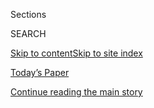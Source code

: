 <div id="app">

<div>

<div class="NYTAppHideMasthead css-1r6wvpq e1suatyy0">

<div class="section css-ui9rw0 e1suatyy2">

<div class="css-eph4ug er09x8g0">

<div class="css-6n7j50">

</div>

<span class="css-1dv1kvn">Sections</span>

<div class="css-10488qs">

<span class="css-1dv1kvn">SEARCH</span>

</div>

[Skip to content](#site-content)[Skip to site
index](#site-index)

</div>

<div class="css-10698na e1huz5gh0">

</div>

</div>

<div id="masthead-bar-one" class="section hasLinks css-15hmgas e1csuq9d3">

<div class="css-uqyvli e1csuq9d0">

</div>

<div class="css-1uqjmks e1csuq9d1">

</div>

<div class="css-9e9ivx">

[](https://myaccount.nytimes3xbfgragh.onion/auth/login?response_type=cookie&client_id=vi)

</div>

<div class="css-1bvtpon e1csuq9d2">

[Today’s Paper](https://www.nytimes3xbfgragh.onion/section/todayspaper)

</div>

</div>

</div>

</div>

<div data-aria-hidden="false">

<div id="site-content" data-role="main">

<div id="top-wrapper" class="css-15p45cc eaca97t0" type="top">

<div id="top-slug" class="css-19x0jxb eaca97t1" hidden="">

Advertisement

</div>

[Continue reading the main
story](#after-top)

<div class="ad top-wrapper" style="text-align:center;height:100%;display:block;min-height:90px">

<div id="top" class="place-ad" data-position="top" data-size-key="top">

</div>

</div>

<div id="after-top">

</div>

</div>

<div id="byline" class="section css-15h4p1b e9abtgs0">

<div class="css-1j21atc e1svk9qx1">

<div class="css-nfcc9b e1svk9qx3">

<div class="css-cnx41t">

![Portrait of Alexandra
Stevenson](https://static01.graylady3jvrrxbe.onion/images/2018/02/20/multimedia/author-alexandra-stevenson/author-alexandra-stevenson-thumbLarge.jpg)

</div>

<div class="css-vl9dhg e1svk9qx5">

<div class="css-1nrhkj6 e1svk9qx6">

# Alexandra Stevenson

</div>

## <span></span>

Alexandra Stevenson is a business correspondent based in Hong Kong
covering Chinese corporate giants, the changing landscape for
multinational companies and China’s growing economic and financial
influence in Asia.

<span class="css-dd5dyy">More**</span>

</div>

</div>

</div>

<div>

<div id="mid1-wrapper" class="css-1mn4oms eaca97t0" type="rank">

<div id="mid1-slug" class="css-1tag3rd eaca97t1">

Advertisement

</div>

[Continue reading the main
story](#after-mid1)

<div id="mid1" class="ad mid1-wrapper" style="text-align:center;height:100%;display:block">

</div>

<div id="after-mid1">

</div>

</div>

</div>

<div class="css-185go5a e1o5byef0">

<div class="css-15cbhtu">

  - [Latest](#stream-panel)
  - <span class="css-6n7j50">Search</span>
    <div class="control">
    <div class="label-container css-1dv1kvn">
    Search
    </div>
    <div class="css-wm4t3d">
    **<span id="clear-search-input" class="css-1dv1kvn">Clear this text
    input</span>
    </div>
    </div>
    <span class="css-1iovbfw"></span>

<div id="stream-panel" class="section css-8msx5b e1jz0cab1">

<div class="css-13mho3u">

1.  
    
    <div class="css-1cp3ece">
    
    <div class="css-1l4spti">
    
    [](/live/2020/08/03/business/stock-market-today-coronavirus/hsbc-is-caught-in-the-middle-as-china-and-the-west-do-battle)
    
    <div class="css-79elbk">
    
    ![](https://static01.graylady3jvrrxbe.onion/images/2020/07/31/business/00hongkong-biz-1/00hongkong-biz-1-thumbWide.jpg?quality=75&auto=webp&disable=upscale)
    
    </div>
    
    ## HSBC is caught in the middle as China and the West do battle.
    
    <div class="css-1nqbnmb ea5icrr0">
    
    By <span class="css-1n7hynb">Alexandra
    Stevenson</span>
    
    </div>
    
    </div>
    
    <div class="css-1lc2l26 e1xfvim33">
    
    </div>
    
    </div>

2.  
    
    <div class="css-1cp3ece">
    
    <div class="css-1l4spti">
    
    [](/2020/08/03/business/hsbc-china-hong-kong-united-states.html)
    
    <div class="css-79elbk">
    
    ![](https://static01.graylady3jvrrxbe.onion/images/2020/07/31/business/00hongkong-biz-1/00hongkong-biz-1-thumbWide.jpg?quality=75&auto=webp&disable=upscale)
    
    </div>
    
    ## In Showdown Between China and the West, HSBC Gets Caught in the Middle
    
    Global businesses are increasingly being asked to pick political and
    legal sides in the confrontation between the world’s two biggest
    economies.
    
    <div class="css-1nqbnmb ea5icrr0">
    
    By <span class="css-1n7hynb">Alexandra
    Stevenson</span>
    
    </div>
    
    <div class="css-185051n">
    
    [阅读简体中文版](https://cn.nytimes3xbfgragh.onion/business/20200804/hsbc-china-hong-kong-united-states/ "Read in Simplified Chinese")[閱讀繁體中文版](https://cn.nytimes3xbfgragh.onion/business/20200804/hsbc-china-hong-kong-united-states/zh-hant/ "Read in Traditional Chinese")
    
    </div>
    
    </div>
    
    <div class="css-1lc2l26 e1xfvim33">
    
    </div>
    
    </div>

3.  
    
    <div class="css-1cp3ece">
    
    <div class="css-1l4spti">
    
    [](/interactive/2020/07/30/world/asia/china-1950s-echoed-today.html)
    
    <div class="css-79elbk">
    
    ![](https://static01.graylady3jvrrxbe.onion/images/2020/07/30/world/30-china-then-now-static-promo/30-china-then-now-static-promo-thumbWide-v2.jpg?quality=75&auto=webp&disable=upscale)
    
    </div>
    
    ## Hope, Despair, Control: The 1950s China My Father Saw, Echoed Today
    
    William Stevenson was one of the first foreign correspondents to
    visit the People’s Republic of China. Decades later, despite its
    transformation, I recognize the same country.
    
    <div class="css-1nqbnmb ea5icrr0">
    
    By <span class="css-1n7hynb">Alexandra
    Stevenson</span>
    
    </div>
    
    </div>
    
    <div class="css-1lc2l26 e1xfvim33">
    
    </div>
    
    </div>

4.  
    
    <div class="css-1cp3ece">
    
    <div class="css-1l4spti">
    
    [](/2020/07/29/business/hong-kongs-economy-shrank-by-9-percent-in-the-second-quarter.html)
    
    <div class="css-79elbk">
    
    ![](https://static01.graylady3jvrrxbe.onion/images/2020/07/29/business/29markets-brf-hongkong/merlin_174186174_206567ed-298f-464d-b30f-f2dc3725431f-thumbWide.jpg?quality=75&auto=webp&disable=upscale)
    
    </div>
    
    ## Hong Kong’s economy shrank by 9 percent in the second quarter.
    
    <div class="css-1nqbnmb ea5icrr0">
    
    By <span class="css-1n7hynb">Alexandra
    Stevenson</span>
    
    </div>
    
    </div>
    
    <div class="css-1lc2l26 e1xfvim33">
    
    </div>
    
    </div>

5.  
    
    <div class="css-1cp3ece">
    
    <div class="css-1l4spti">
    
    [](/2020/07/24/business/goldman-sachs-malaysia-1mdb.html)
    
    <div class="css-79elbk">
    
    ![](https://static01.graylady3jvrrxbe.onion/images/2020/07/24/business/241MDB01/merlin_174583317_78935c32-fb4e-45a3-93b7-4836ee852210-thumbWide.jpg?quality=75&auto=webp&disable=upscale)
    
    </div>
    
    ## Goldman Sachs and Malaysia Reach $3.9 Billion Settlement in 1MDB Scandal
    
    The deal settles charges in Malaysia against the Wall Street bank
    for its role in helping to raise hundreds of millions for a
    sovereign wealth fund that was used as a personal piggy bank.
    
    <div class="css-1nqbnmb ea5icrr0">
    
    By <span class="css-1n7hynb">Alexandra Stevenson <span>and</span>
    Matthew
    Goldstein</span>
    
    </div>
    
    </div>
    
    <div class="css-1lc2l26 e1xfvim33">
    
    </div>
    
    </div>

6.  
    
    <div class="css-1cp3ece">
    
    <div class="css-1l4spti">
    
    [](/2020/07/22/business/its-just-like-gambling-chinas-bustling-stock-market-echoes-the-2015-crisis.html)
    
    <div class="css-79elbk">
    
    ![](https://static01.graylady3jvrrxbe.onion/images/2020/07/22/business/22chinastocks-1/22chinastocks-1-thumbWide.jpg?quality=75&auto=webp&disable=upscale)
    
    </div>
    
    ## ‘It’s just like gambling’: China’s bustling stock market echoes the 2015 crisis.
    
    <div class="css-1nqbnmb ea5icrr0">
    
    By <span class="css-1n7hynb">Alexandra
    Stevenson</span>
    
    </div>
    
    </div>
    
    <div class="css-1lc2l26 e1xfvim33">
    
    </div>
    
    </div>

7.  
    
    <div class="css-1cp3ece">
    
    <div class="css-1l4spti">
    
    [](/2020/07/22/business/china-stock-market.html)
    
    <div class="css-79elbk">
    
    ![](https://static01.graylady3jvrrxbe.onion/images/2020/07/22/business/22chinastocks-1/22chinastocks-1-thumbWide.jpg?quality=75&auto=webp&disable=upscale)
    
    </div>
    
    ## Froth Returns to China’s Stock Market, Echoing the 2015 Crisis
    
    Chinese stocks are surging. Foreign investors have rushed in.
    University graduates and factory workers are opening up trading
    accounts. Is disaster on the horizon?
    
    <div class="css-1nqbnmb ea5icrr0">
    
    By <span class="css-1n7hynb">Alexandra
    Stevenson</span>
    
    </div>
    
    <div class="css-185051n">
    
    [阅读简体中文版](https://cn.nytimes3xbfgragh.onion/business/20200724/china-stock-market/ "Read in Simplified Chinese")[閱讀繁體中文版](https://cn.nytimes3xbfgragh.onion/business/20200724/china-stock-market/zh-hant/ "Read in Traditional Chinese")
    
    </div>
    
    </div>
    
    <div class="css-1lc2l26 e1xfvim33">
    
    </div>
    
    </div>

8.  
    
    <div class="css-1cp3ece">
    
    <div class="css-1l4spti">
    
    [](/2020/07/18/business/china-xiao-jianhua.html)
    
    <div class="css-79elbk">
    
    ![](https://static01.graylady3jvrrxbe.onion/images/2020/07/19/world/19ChinaTycoon/18ChinaTucoon-thumbWide.jpg?quality=75&auto=webp&disable=upscale)
    
    </div>
    
    ## China Is Dismantling the Empire of a Vanished Tycoon
    
    Three years after Xiao Jianhua was snatched from a luxury hotel in
    Hong Kong, Beijing is making it clear that his style of freewheeling
    finance is a thing of the past.
    
    <div class="css-1nqbnmb ea5icrr0">
    
    By <span class="css-1n7hynb">Alexandra
    Stevenson</span>
    
    </div>
    
    <div class="css-185051n">
    
    [阅读简体中文版](https://cn.nytimes3xbfgragh.onion/business/20200720/china-xiao-jianhua/ "Read in Simplified Chinese")[閱讀繁體中文版](https://cn.nytimes3xbfgragh.onion/business/20200720/china-xiao-jianhua/zh-hant/ "Read in Traditional Chinese")
    
    </div>
    
    </div>
    
    <div class="css-1lc2l26 e1xfvim33">
    
    </div>
    
    </div>

9.  
    
    <div class="css-1cp3ece">
    
    <div class="css-1l4spti">
    
    [](/2020/07/01/world/asia/hong-kong-security-law-china.html)
    
    <div class="css-79elbk">
    
    ![](https://static01.graylady3jvrrxbe.onion/images/2020/07/01/world/01hk-chill-top/merlin_174101505_46fd974a-9180-425b-8161-7f0f879e26f1-thumbWide.jpg?quality=75&auto=webp&disable=upscale)
    
    </div>
    
    ## In Hong Kong, Arrests and Fear Mark First Day of New Security Law
    
    Protesters deleted social media accounts, as formerly allowed speech
    suddenly became a potential crime. The chill over the city has
    booksellers, professors and nonprofits questioning their future.
    
    <div class="css-1nqbnmb ea5icrr0">
    
    By <span class="css-1n7hynb">Vivian Wang <span>and</span> Alexandra
    Stevenson</span>
    
    </div>
    
    <div class="css-185051n">
    
    [阅读简体中文版](https://cn.nytimes3xbfgragh.onion/china/20200702/hong-kong-security-law-china/ "Read in Simplified Chinese")[閱讀繁體中文版](https://cn.nytimes3xbfgragh.onion/china/20200702/hong-kong-security-law-china/zh-han "Read in Traditional Chinese")
    
    </div>
    
    </div>
    
    <div class="css-1lc2l26 e1xfvim33">
    
    </div>
    
    </div>

10. 
    
    <div class="css-1cp3ece">
    
    <div class="css-1l4spti">
    
    [](/2020/06/30/business/china-hong-kong-security-law-business.html)
    
    <div class="css-79elbk">
    
    ![](https://static01.graylady3jvrrxbe.onion/images/2020/06/30/business/30hk-money01/merlin_174036795_ef8d1ae7-1b08-4f79-a660-88149fba0e71-thumbWide.jpg?quality=75&auto=webp&disable=upscale)
    
    </div>
    
    ## Business Embraces Hong Kong’s Security Law. The Money Helps.
    
    A flood of investment from China has tempered worries that Beijing’s
    tightening grip on the Asian financial capital would end its status
    as a lucrative place to do business.
    
    <div class="css-1nqbnmb ea5icrr0">
    
    By <span class="css-1n7hynb">Alexandra
    Stevenson</span>
    
    </div>
    
    <div class="css-185051n">
    
    [阅读简体中文版](https://cn.nytimes3xbfgragh.onion/business/20200630/china-hong-kong-security-law-business/ "Read in Simplified Chinese")[閱讀繁體中文版](https://cn.nytimes3xbfgragh.onion/business/20200630/china-hong-kong-security-law-business/zh-hant/ "Read in Traditional Chinese")
    
    </div>
    
    </div>
    
    <div class="css-1lc2l26 e1xfvim33">
    
    </div>
    
    </div>

<div class="css-13mho3u">

<div class="css-1t62hi8">

<div class="css-1stvaey">

Show
More

<div>

<div style="border:0;clip:rect(0 0 0 0);height:1px;margin:-1px;overflow:hidden;white-space:nowrap;padding:0;width:1px;position:absolute" data-role="log" data-aria-live="assertive">

</div>

<div style="border:0;clip:rect(0 0 0 0);height:1px;margin:-1px;overflow:hidden;white-space:nowrap;padding:0;width:1px;position:absolute" data-role="log" data-aria-live="assertive">

</div>

<div style="border:0;clip:rect(0 0 0 0);height:1px;margin:-1px;overflow:hidden;white-space:nowrap;padding:0;width:1px;position:absolute" data-role="log" data-aria-live="polite">

</div>

<div style="border:0;clip:rect(0 0 0 0);height:1px;margin:-1px;overflow:hidden;white-space:nowrap;padding:0;width:1px;position:absolute" data-role="log" data-aria-live="polite">

</div>

</div>

</div>

</div>

</div>

</div>

<div class="css-g6hk37 supplemental">

<div id="mid2-wrapper" class="css-10wkyv7 eaca97t0" type="lede">

<div id="mid2-slug" class="css-1tag3rd eaca97t1">

Advertisement

</div>

[Continue reading the main
story](#after-mid2)

<div id="mid2" class="ad mid2-wrapper" style="text-align:center;height:100%;display:block;min-height:250px">

</div>

<div id="after-mid2">

</div>

</div>

## Follow Elsewhere

<div class="module-body">

  - [**<span data-aria-hidden="true">jottednyt</span><span class="css-1dv1kvn">facebook
    page for
    jottednyt</span>](https://www.facebookcorewwwi.onion/jottednyt)
  - [**<span data-aria-hidden="true">jotted</span><span class="css-1dv1kvn">twitter
    page for jotted</span>](https://twitter.com/jotted)

</div>

</div>

</div>

</div>

</div>

</div>

</div>

## Site Index

<div>

</div>

## Site Information Navigation

  - [© <span>2020</span> <span>The New York Times
    Company</span>](https://help.nytimes3xbfgragh.onion/hc/en-us/articles/115014792127-Copyright-notice)

<!-- end list -->

  - [NYTCo](https://www.nytco.com/)
  - [Contact
    Us](https://help.nytimes3xbfgragh.onion/hc/en-us/articles/115015385887-Contact-Us)
  - [Work with us](https://www.nytco.com/careers/)
  - [Advertise](https://nytmediakit.com/)
  - [T Brand Studio](http://www.tbrandstudio.com/)
  - [Your Ad
    Choices](https://www.nytimes3xbfgragh.onion/privacy/cookie-policy#how-do-i-manage-trackers)
  - [Privacy](https://www.nytimes3xbfgragh.onion/privacy)
  - [Terms of
    Service](https://help.nytimes3xbfgragh.onion/hc/en-us/articles/115014893428-Terms-of-service)
  - [Terms of
    Sale](https://help.nytimes3xbfgragh.onion/hc/en-us/articles/115014893968-Terms-of-sale)
  - [Site
    Map](https://spiderbites.nytimes3xbfgragh.onion)
  - [Help](https://help.nytimes3xbfgragh.onion/hc/en-us)
  - [Subscriptions](https://www.nytimes3xbfgragh.onion/subscription?campaignId=37WXW)

</div>

</div>
